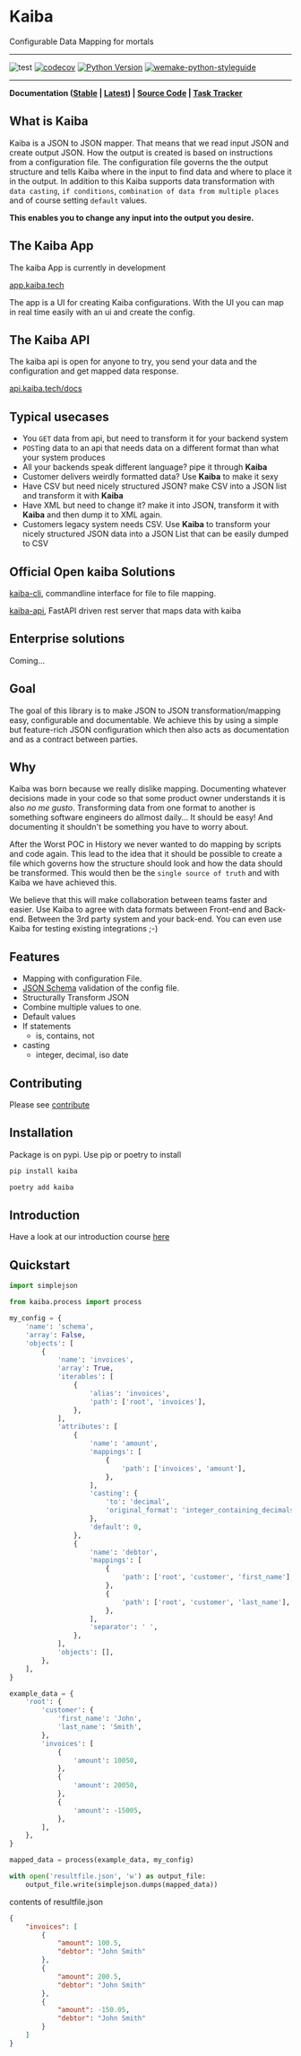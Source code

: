 # Kaiba
Configurable Data Mapping for mortals
___
![test](https://github.com/kaiba-tech/kaiba/workflows/test/badge.svg)
[![codecov](https://codecov.io/gh/kaiba-tech/kaiba/branch/master/graph/badge.svg)](https://codecov.io/gh/kaiba-tech/kaiba)
[![Python Version](https://img.shields.io/pypi/pyversions/kaiba.svg)](https://pypi.org/project/kaiba/)
[![wemake-python-styleguide](https://img.shields.io/badge/style-wemake-000000.svg)](https://github.com/wemake-services/wemake-python-styleguide)
___

**Documentation
([Stable](https://kaiba.readthedocs.io/) |
[Latest](https://kaiba.readthedocs.io/en/latest/)) |
[Source Code](https://github.com/kaiba-tech/kaiba) |
[Task Tracker](https://github.com/kaiba-tech/kaiba/issues)**

## What is Kaiba

Kaiba is a JSON to JSON mapper. That means that we read input JSON and create output JSON. How the output is created is based on instructions from a configuration file. The configuration file governs the the output structure and tells Kaiba where in the input to find data and where to place it in the output. In addition to this Kaiba supports data transformation with `data casting`, `if conditions`, `combination of data from multiple places` and of course setting `default` values.

__This enables you to change any input into the output you desire.__

## The Kaiba App

The kaiba App is currently in development

[app.kaiba.tech](https://app.kaiba.tech)

The app is a UI for creating Kaiba configurations. With the UI you can map in real time easily with an ui and create the config.

## The Kaiba API

The kaiba api is open for anyone to try, you send your data and the configuration and get mapped data response.

[api.kaiba.tech/docs](https://api.kaiba.tech/docs)

## Typical usecases

* You `GET` data from api, but need to transform it for your backend system
* `POST`ing data to an api that needs data on a different format than what your system produces
* All your backends speak different language? pipe it through __Kaiba__
* Customer delivers weirdly formatted data? Use __Kaiba__ to make it sexy
* Have CSV but need nicely structured JSON? make CSV into a JSON list and transform it with __Kaiba__
* Have XML but need to change it? make it into JSON, transform it with __Kaiba__ and then dump it to XML again.
* Customers legacy system needs CSV. Use __Kaiba__ to transform your nicely structured JSON data into a JSON List that can be easily dumped to CSV

## Official Open kaiba Solutions

[kaiba-cli](https://github.com/kaiba-tech/kaiba-cli), commandline interface for file to file mapping.

[kaiba-api](https://github.com/kaiba-tech/kaiba-api), FastAPI driven rest server that maps data with kaiba

## Enterprise solutions

Coming...

## Goal

The goal of this library is to make JSON to JSON transformation/mapping easy, configurable and documentable. We achieve this by using a simple but feature-rich JSON configuration which then also acts as documentation and as a contract between parties.

## Why

Kaiba was born because we really dislike mapping. Documenting whatever decisions made in your code so that some product owner understands it is also _no me gusto_. Transforming data from one format to another is something software engineers do allmost daily... It should be easy! And documenting it shouldn't be something you have to worry about.

After the Worst POC in History we never wanted to do mapping by scripts and code again. This lead to the idea that it should be possible to create a file which governs how the structure should look and how the data should be transformed. This would then be the `single source of truth` and with Kaiba we have achieved this.

We believe that this will make collaboration between teams faster and easier. Use Kaiba to agree with data formats between Front-end and Back-end. Between the 3rd party system and your back-end. You can even use Kaiba for testing existing integrations ;-)

## Features

* Mapping with configuration File.
* [JSON Schema](https://json-schema.org/) validation of the config file.
* Structurally Transform JSON
* Combine multiple values to one.
* Default values
* If statements
    * is, contains, not
* casting
    * integer, decimal, iso date

## Contributing
Please see [contribute](https://kaiba.readthedocs.io/en/stable/contributing)

## Installation

Package is on pypi. Use pip or poetry to install

```sh
pip install kaiba
```
```sh
poetry add kaiba
```

## Introduction

Have a look at our introduction course [here](https://kaiba.readthedocs.io/en/stable/introduction)

## Quickstart
```python
import simplejson

from kaiba.process import process

my_config = {
    'name': 'schema',
    'array': False,
    'objects': [
        {
            'name': 'invoices',
            'array': True,
            'iterables': [
                {
                    'alias': 'invoices',
                    'path': ['root', 'invoices'],
                },
            ],
            'attributes': [
                {
                    'name': 'amount',
                    'mappings': [
                        {
                            'path': ['invoices', 'amount'],
                        },
                    ],
                    'casting': {
                        'to': 'decimal',
                        'original_format': 'integer_containing_decimals',
                    },
                    'default': 0,
                },
                {
                    'name': 'debtor',
                    'mappings': [
                        {
                            'path': ['root', 'customer', 'first_name'],
                        },
                        {
                            'path': ['root', 'customer', 'last_name'],
                        },
                    ],
                    'separator': ' ',
                },
            ],
            'objects': [],
        },
    ],
}

example_data = {
    'root': {
        'customer': {
            'first_name': 'John',
            'last_name': 'Smith',
        },
        'invoices': [
            {
                'amount': 10050,
            },
            {
                'amount': 20050,
            },
            {
                'amount': -15005,
            },
        ],
    },
}

mapped_data = process(example_data, my_config)

with open('resultfile.json', 'w') as output_file:
    output_file.write(simplejson.dumps(mapped_data))

```

contents of resultfile.json
```json
{
    "invoices": [
        {
            "amount": 100.5,
            "debtor": "John Smith"
        },
        {
            "amount": 200.5,
            "debtor": "John Smith"
        },
        {
            "amount": -150.05,
            "debtor": "John Smith"
        }
    ]
}
```
